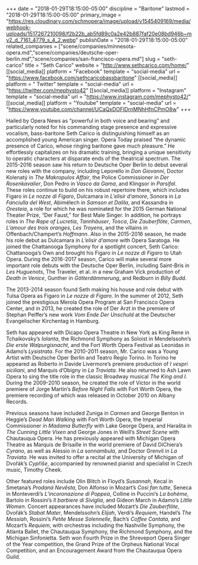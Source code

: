 +++
date = "2018-01-29T18:15:00-05:00"
discipline = "Baritone"
lastmod = "2018-01-29T18:15:00-05:00"
primary_image = "https://res.cloudinary.com/schmopera/image/upload/v1545409169/media/webhook-uploads/1517267210098/f2b22b_ab5fd89c0a2e42b887faf20e08bd946b~mv2_d_7161_4779_s_4_2.webp"
publishDate = "2018-01-29T18:15:00-05:00"
related_companies = ["scene/companies/minnesota-opera.md","scene/companies/deutsche-oper-berlin.md","scene/companies/san-francisco-opera.md"]
slug = "seth-carico"
title = "Seth Carico"
website = "http://www.sethcarico.com/home/"
[[social_media]]
platform = "Facebook"
template = "social-media"
url = "https://www.facebook.com/sethcaricobassbaritone"
[[social_media]]
platform = " Twitter"
template = "social-media"
url = "https://twitter.com/mephysto42"
[[social_media]]
platform = "Instagram"
template = "social-media"
url = "https://www.instagram.com/mephysto42/"
[[social_media]]
platform = "Youtube"
template = "social-media"
url = "https://www.youtube.com/channel/UCaQxDOFIDrnMNhHfnCPmO8w"
+++

Hailed by Opera News as “powerful in both voice and bearing” and particularly noted for his commanding stage presence and expressive vocalism, bass-baritone Seth Carico is distinguishing himself as an accomplished young American singer. Opera Today praised “the dynamic presence of Carico, whose ringing baritone gave much pleasure.” He effortlessly capitalizes on his dramatic training, bringing a unique sensitivity to operatic characters at disparate ends of the theatrical spectrum. The 2015-2016 season saw his return to Deutsche Oper Berlin to debut several new roles with the company, including Leporello in *Don Giovanni*, Doctor Kolenatý in *The Makropulos Affair*, the Police Commissioner in *Der Rosenkavalier*, Don Pedro in *Vasco da Gama*, and Klingsor in *Parsifal*. These roles continue to build on his robust repertoire there, which includes Figaro in *Le nozze di Figaro*, Dulcamara in *L’elisir d’amore*, Sonora in *La Fanciulla del West*, Abimélech in *Samson et Dalila*, and Kassandra in *Oresteia*, a role for which he was nominated for the 2015 German National Theater Prize, “Der Faust,” for Best Male Singer. In addition, he portrays roles in *The Rape of Lucretia*, *Tannhäuser*, *Tosca*, *Die Zauberflöte*, *Carmen*, *L’amour des trois oranges*, *Les Troyens*, and the villains in Offenbach/Champert’s *Hoffmann*. Also in the 2015-2016 season, he made his role debut as Dulcamara in *L’elisir d’amore* with Opera Saratoga. He joined the Chattanooga Symphony for a spotlight concert, Seth Carico: Chattanooga’s Own and brought his Figaro in *Le nozze di Figaro* to Utah Opera. During the 2016-2017 season, Carico will make several more important role debuts with the Deutsche Oper Berlin, including Saint-Bris in *Les Huguenots*, The Traveler, et al. in a new Graham Vick production of *Death in Venice*, Gunther in *Götterdämmerung*, and Redburn in *Billy Budd*.

The 2013-2014 season found Seth making his house and role debut with Tulsa Opera as Figaro in *Le nozze di Figaro*. In the summer of 2012, Seth joined the prestigious Merola Opera Program at San Francisco Opera Center, and in 2013, he created the role of Der Arzt in the premiere of Stephan Peiffer’s new work *Vom Ende Der Unschuld* at the Deutscher Evangelischer Kirchentag in Hamburg.

Seth has appeared with Dicapo Opera Theatre in New York as King Rene in Tchaikovsky’s *Iolanta*, the Richmond Symphony as Soloist in Mendelssohn’s *Die erste Walpurgisnacht*, and the Fort Worth Opera Festival as Leonidas in Adamo’s *Lysistrata*.  For the 2010-2011 season, Mr. Carico was a Young Artist with Deutsche Oper Berlin and Teatro Regio Torino. In Torino he appeared as Roberto in Davide Livermore’s premiere production of *I vespri siciliani*, and Marquis d’Obigny in *La Traviata*. He also returned to Ash Lawn Opera to sing the title role in the classic Broadway musical *The King and I*. During the 2009-2010 season, he created the role of Victor in the world premiere of Jorge Martín’s *Before Night Falls* with Fort Worth Opera, the premiere recording of which was released in October 2010 on Albany Records.

Previous seasons have included Zuniga in *Carmen* and George Benton in Heggie’s *Dead Man Walking* with Fort Worth Opera, the Imperial Commissioner in *Madama Butterfly* with Lake George Opera, and Harašta in *The Cunning Little Vixen* and George Jones in Weill’s *Street Scene* with Chautauqua Opera.  He has previously appeared with Michigan Opera Theatre as Marquis de Brisaille in the world premiere of David DiChiera’s *Cyrano*, as well as Alessio in *La sonnambula*, and Doctor Grenvil in *La Traviata*.  He was invited to offer a recital at the University of Michigan of Dvořák’s *Cypřiše*, accompanied by renowned pianist and specialist in Czech music, Timothy Cheek.

Other featured roles include Olin Blitch in Floyd’s *Susannah*, Kecal in Smetana’s *Prodaná Nevěsta*, Don Alfonso in Mozart’s *Così fan tutte*, Seneca in Monteverdi’s *L’incoronazione di Poppea*, Colline in Puccini’s *La bohème*, Bartolo in Rossini’s *Il barbiere di Siviglia*, and Gideon March in Adamo’s *Little Women*. Concert appearances have included Mozart’s *Die Zauberflöte*, Dvořák’s *Stabat Mater*, Mendelssohn’s *Elijah*, Verdi’s *Requiem*, Handel’s *The Messiah*, Rossini’s *Petite Messe Solennelle*, Bach’s *Coffee Cantata*, and Mozart’s *Requiem*, with orchestras including the Nashville Symphony, the Atlanta Ballet, the Chautauqua Symphony, the Richmond Symphony, and the Michigan Sinfonietta. Seth won Fourth Prize in the Shreveport Opera Singer of the Year competition, the Grand Prize of the Orpheus National Vocal Competition, and an Encouragement Award from the Chautauqua Opera Guild.
